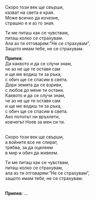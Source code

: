 Скоро този век ще свърши, <br />
казват на света е края. <br />
Може всичко да изчезне, <br />
страшно е и аз го зная.

Ти ме питаш как се чувствам, <br />
питаш колко се страхувам. <br />
Ала аз ти отговарям:”Не се страхувам”, <br />
Защото имам тебе, не се страхувам.

**Припев**: <br />
Да каквото и да се случи знам, <br />
че аз не ще те оставя сам <br />
и ще ме водиш ти за ръка, <br />
с обич ще се спасим в света. <br />
Дори земята да се взриви, <br />
с любов до мене ти остани. <br />
Каквото и да се случи знам, <br />
че аз не ще те оставя сам <br />
и ще ме водиш ти за ръка, <br />
с обич ще се спасим в света. <br />
Ако потопът ни връхлети, <br />
ковчегът Ноев за мен си ти. <br /><br />

Скоро този век ще свърши, <br />
а войните все не спират, <br />
трябва, за да оцелеем <br />
в мир и обич да живеем.

Tи ме питаш как се чувствам, <br />
питаш колко се страхувам, <br />
ала аз ти отговарям:”Не се страхувам”, <br />
защото имам тебе, не се страхувам. <br /><br />

**Припев**: ...